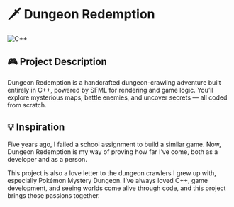 ﻿# 🗡️ Dungeon Redemption
![C++](https://img.shields.io/badge/-C++-00599C?style=for-the-badge&logo=cplusplus)

##  🎮 Project Description
Dungeon Redemption is a handcrafted dungeon-crawling adventure built entirely in C++, powered by SFML for rendering and game logic.
You’ll explore mysterious maps, battle enemies, and uncover secrets — all coded from scratch.

## 💡 Inspiration
Five years ago, I failed a school assignment to build a similar game.
Now, Dungeon Redemption is my way of proving how far I’ve come, both as a developer and as a person.

This project is also a love letter to the dungeon crawlers I grew up with, especially Pokémon Mystery Dungeon.
I’ve always loved C++, game development, and seeing worlds come alive through code, and this project brings those passions together.






